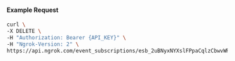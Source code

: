 <!-- Code generated for API Clients. DO NOT EDIT. -->

#### Example Request

```bash
curl \
-X DELETE \
-H "Authorization: Bearer {API_KEY}" \
-H "Ngrok-Version: 2" \
https://api.ngrok.com/event_subscriptions/esb_2uBNyxNYXslFPpaCqlzCbwvWRdq/sources/ip_policy_updated.v0
```
